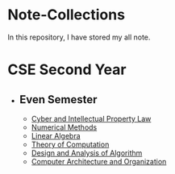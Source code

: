 # Note-Collections
In this repository, I have stored my all note.

# CSE Second Year
- ## Even Semester
    - [Cyber and Intellectual Property Law][SE1]
    - [Numerical Methods][SE2]
    - [Linear Algebra][SE3]
    - [Theory of Computation][SE4]
    - [Design and Analysis of Algorithm][SE5]
    - [Computer Architecture and Organization][SE6]
















    <!--Links-->
    [SE1]: https://www.youtube.com
    [SE2]: https://www.youtube.com
    [SE3]: https://www.youtube.com
    [SE4]: https://www.youtube.com
    [SE5]: https://www.youtube.com
    [SE6]: https://www.youtube.com
